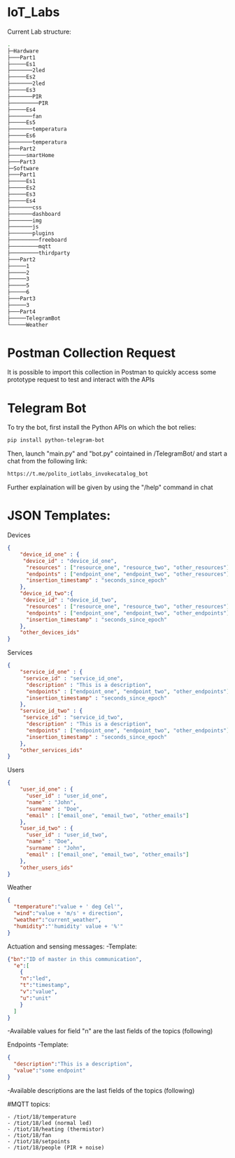 # IoT_Labs
Current Lab structure:
```bash
.
├─Hardware
├───Part1
├─────Es1
├───────2led
├─────Es2
├───────2led
├─────Es3
├───────PIR
├─────────PIR
├─────Es4
├───────fan
├─────Es5
├───────temperatura
├─────Es6
├───────temperatura
├───Part2
├─────smartHome
├───Part3
├─Software
├───Part1
├─────Es1
├─────Es2
├─────Es3
├─────Es4
├───────css
├───────dashboard
├───────img
├───────js
├───────plugins
├─────────freeboard
├─────────mqtt
├─────────thirdparty
├───Part2
├─────1
├─────2
├─────3
├─────5
├─────6
├───Part3
├─────3
├───Part4
├─────TelegramBot
└─────Weather

```

# Postman Collection Request
It is possible to import this collection in Postman to quickly access some prototype request to test and interact with the APIs

# Telegram Bot
To try the bot, first install the Python APIs on which the bot relies:
```bash
pip install python-telegram-bot
```
Then, launch "main.py" and "bot.py" cointained in /TelegramBot/ and start a chat from the following link:
```bash
https://t.me/polito_iotlabs_invokecatalog_bot
```
Further explaination will be given by using the "/help" command in chat

# JSON Templates:
Devices
```json
{
    "device_id_one" : {
     "device_id" : "device_id_one",
      "resources" : ["resource_one", "resource_two", "other_resources"],
      "endpoints" : ["endpoint_one", "endpoint_two", "other_resources"],
      "insertion_timestamp" : "seconds_since_epoch"
    },
    "device_id_two":{
     "device_id" : "device_id_two",
      "resources" : ["resource_one", "resource_two", "other_resources"],
      "endpoints" : ["endpoint_one", "endpoint_two", "other_endpoints"],
      "insertion_timestamp" : "seconds_since_epoch"
    },
    "other_devices_ids"
}
```
Services
```json
{
    "service_id_one" : { 
     "service_id" : "service_id_one",
      "description" : "This is a description",
      "endpoints" : ["endpoint_one", "endpoint_two", "other_endpoints"],
      "insertion_timestamp" : "seconds_since_epoch"
    },
    "service_id_two" : { 
     "service_id" : "service_id_two",
      "description" : "This is a description",
      "endpoints" : ["endpoint_one", "endpoint_two", "other_endpoints"],
      "insertion_timestamp" : "seconds_since_epoch"
    },
    "other_services_ids"
}
```

Users
```json
{
    "user_id_one" : {
      "user_id" : "user_id_one",
      "name" : "John",
      "surname" : "Doe",
      "email" : ["email_one", "email_two", "other_emails"]
    },
    "user_id_two" : {
      "user_id" : "user_id_two",
      "name" : "Doe",
      "surname" : "John",
      "email" : ["email_one", "email_two", "other_emails"]
    },
    "other_users_ids"
}
```

Weather
```json
{
  "temperature":"value + ' deg Cel'",
  "wind":"value + 'm/s' + direction",
  "weather":"current_weather",
  "humidity":"'humidity' value + '%'"
}
```

Actuation and sensing messages:
-Template:
```json
{"bn":"ID of master in this communication",
  "e":[
    {
    "n":"led",
    "t":"timestamp",
    "v":"value",
    "u":"unit"
    }
  ]
}
```
-Available values for field "n" are the last fields of the topics (following)


Endpoints
-Template:
```json
{
  "description":"This is a description",
  "value":"some endpoint"
}
```
-Available descriptions are the last fields of the topics (following)

#MQTT topics:
```
- /tiot/18/temperature
- /tiot/18/led (normal led)
- /tiot/18/heating (thermistor)
- /tiot/18/fan
- /tiot/18/setpoints
- /tiot/18/people (PIR + noise)
```
